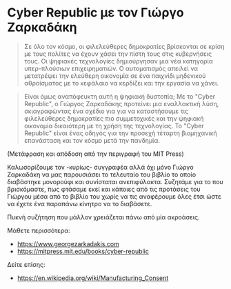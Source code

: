 # Cyber Republic με τον Γιώργο Ζαρκαδάκη

> Σε όλο τον κόσμο, οι φιλελεύθερες δημοκρατίες βρίσκονται σε κρίση με τους πολίτες να έχουν χάσει την πίστη τους στις κυβερνήσεις τους. Οι ψηφιακές τεχνολογίες δημιούργησαν μια νέα κατηγορία υπερ-πλούσιων επιχειρηματιών. Ο αυτοματισμός απειλεί να μετατρέψει την ελεύθερη οικονομία σε ένα παιχνίδι μηδενικού αθροίσματος με το κεφάλαιο να κερδίζει και την εργασία να χάνει.

> Είναι όμως αναπόφευκτη αυτή η ψηφιακή δυστοπία; Με το "Cyber Republic", ο Γιώργος Ζαρκαδάκης προτείνει μια εναλλακτική λύση, σκιαγραφώντας ένα σχέδιο για για να καταστήσουμε τις φιλελεύθερες δημοκρατίες πιο συμμετοχικές και την ψηφιακή οικονομία δικαιότερη με τη χρήση της τεχνολογίας. Το "Cyber Republic" είναι ένας οδηγός για την προσεχή τέταρτη βιομηχανική επανάσταση και τον κόσμο μετά την πανδημία. 

(Μετάφραση και απόδοση από την περιγραφή του MIT Press)

Καλωσορίζουμε τον -κυρίως- συγγραφέα αλλά όχι μόνο Γιώργο Ζαρκαδάκη να μας παρουσιάσει το τελευταίο του βιβλίο το οποίο διαβάστηκε μονορούφι και συνίσταται ανεπιφύλακτα. Συζητάμε για το που βρισκόμαστε, πως φτάσαμε εκεί και κάποιες από τις προτάσεις του Γιώργου μέσα από το βιβλίο του χωρίς να τις αναφέρουμε όλες έτσι ώστε να έχετε ένα παραπάνω κίνητρο να το διαβάσετε.

Πυκνή συζήτηση που μάλλον χρειάζεται πάνω από μία ακροάσεις.

Μάθετε περισσότερα:

- https://www.georgezarkadakis.com
- https://mitpress.mit.edu/books/cyber-republic

Δείτε επίσης:

- https://en.wikipedia.org/wiki/Manufacturing_Consent
